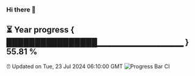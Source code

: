 ### Hi there 👋
⏳ Year progress { ████████████████▁▁▁▁▁▁▁▁▁▁▁▁▁▁ } 55.81 %
---
⏰ Updated on Tue, 23 Jul 2024 06:10:00 GMT
![Progress Bar CI](https://github.com/Moyi321/Moyi321/workflows/Progress%20Bar%20CI/badge.svg)
